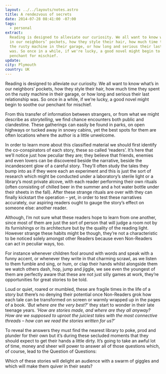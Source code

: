 ```yaml
---
layout: ../../layouts/notes.astro
title: A rendezvous of secrets
date: 2014-07-28 08:41:00 -07:00
tags:
  - personal
extract:
  Reading is designed to alleviate our curiosity. We all want to know what’s
  in our neighbors’ pockets, how they style their hair, how much time they spent on
  the rusty machine in their garage, or how long and serious their last relationship
  was. So once in a while, if we're lucky, a good novel might begin to soothe our
  penchant for mischief.
update:
city: Plymouth
country: UK
---
```


Reading is designed to alleviate our curiosity. We all want to know what’s in our neighbors’ pockets, how they style their hair, how much time they spent on the rusty machine in their garage, or how long and serious their last relationship was. So once in a while, if we're lucky, a good novel might begin to soothe our penchant for mischief.

From this transfer of information between strangers, or from what we might describe as _storytelling_, we find chance encounters both public and clandestine. These gatherings can easily be found in parks, on open highways or tucked away in snowy cabins, yet the best spots for them are often locations where the author is a little unwelcome.

In order to learn more about this classified material we should first identify the co-conspirators of each story, these so called ‘readers’. It’s here that we’ll notice just how peculiar they are; they believe that friends, enemies and even lovers can be discovered beside the narrative, beside the incandescent glow of a careful story. They’ll often study the tales they bump into as if they were each an experiment and this is just the sort of research which might be conducted under a laboratory’s sterile light or a library’s most private alcove, with each reader performing their own rituals (often consisting of chilled beer in the summer and a hot water bottle under their sheets in the fall). After these strange rituals are over with they can finally kickstart the operation – yet, in order to test these narratives accurately, our aspiring readers ought to gauge the story’s effect on someone else: another reader.

Although, I’m not sure what these readers hope to learn from one another, since most of them are just the sort of person that will judge a room not by its furnishings or its architecture but by the quality of the reading light. However strange these habits might be though, they’re not a characteristic to be noticed solely amongst other Readers because even Non-Readers can act in peculiar ways, too.

For instance whenever children fool around with words and speak with a funny accent, or whenever they write in that charming scrawl, as we listen to them fumble and sing, or hum, or clap their hands whilst alongside them we watch others dash, hop, jump and jiggle, we see even the youngest of them are perfectly aware that these are not just silly games at work, they’re opportunities for great stories to be told.

Loud or quiet, roared or mumbled, these are fragile times in the life of a story but there’s no denying their potential once Non-Readers grok how each tale can be transformed on screen or warmly wrapped up in the pages of a book. _‘But where are the very best?’_ they start to wonder in their late teenage years. _‘How are stories made, and where are they all anyway? How are we supposed to uproot the juiciest tales with the most connective threads – how can we read the stories written for us?’_

To reveal the answers they must find the nearest library to poke, prod and plunder for their own but it’s during these secluded moments that they should expect to get their hands a little dirty. It’s going to take an awful lot of time, money and sheer will power to answer all of those questions which, of course, lead to the Question of Questions:

Which of these stories will delight an audience with a swarm of giggles and which will make them quiver in their seats?
